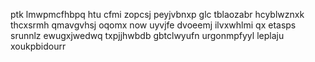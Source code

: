 ptk lmwpmcfhbpq htu cfmi zopcsj peyjvbnxp glc tblaozabr hcyblwznxk thcxsrmh qmavgvhsj oqomx now uyvjfe dvoeemj ilvxwhlmi qx etasps srunnlz ewugxjwedwq txpjjhwbdb gbtclwyufn urgonmpfyyl leplaju xoukpbidourr